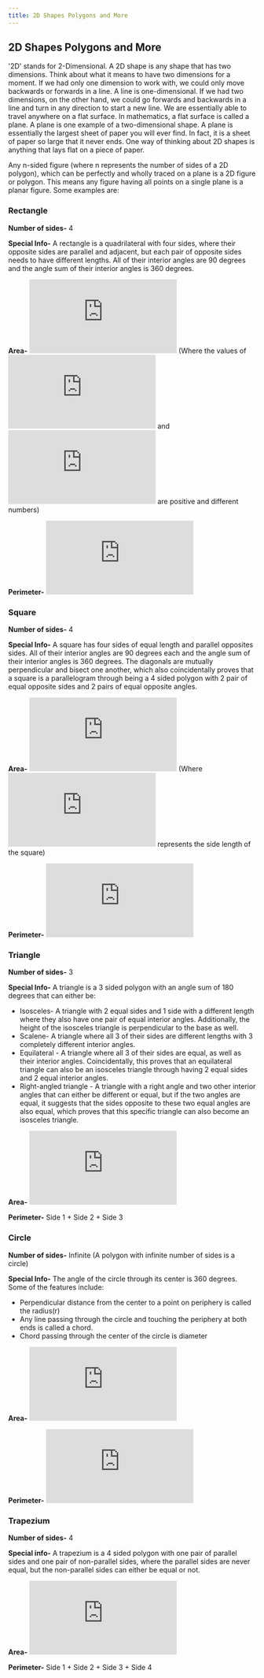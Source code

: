 ```yaml
---
title: 2D Shapes Polygons and More
---
```


## 2D Shapes Polygons and More
'2D' stands for 2-Dimensional. A 2D shape is any shape that has two dimensions. Think about what it means to have two dimensions for a moment. If we had only one dimension to work with, we could only move backwards or forwards in a line. A line is one-dimensional. If we had two dimensions, on the other hand, we could go forwards and backwards in a line and turn in any direction to start a new line. We are essentially able to travel anywhere on a flat surface. In mathematics, a flat surface is called a plane. A plane is one example of a two-dimensional shape. A plane is essentially the largest sheet of paper you will ever find. In fact, it is a sheet of paper so large that it never ends. One way of thinking about 2D shapes is anything that lays flat on a piece of paper.

Any n-sided figure (where n represents the number of sides of a 2D polygon), which can be perfectly and wholly traced on a plane is a 2D figure or polygon. This means any figure having all points on a single plane is a planar figure. Some examples are:

### Rectangle
**Number of sides-**  4

**Special Info-**  A rectangle is a quadrilateral with four sides, where their opposite sides are parallel and adjacent, but each pair of opposite sides needs to have different lengths. All of their interior angles are 90 degrees and the angle sum of their interior angles is 360 degrees. 

**Area-**  ![Area of Rectangle](https://latex.codecogs.com/gif.latex?a%20%5Ctimes%20b) 
(Where the values of ![a](https://latex.codecogs.com/gif.latex?a) and ![b](https://latex.codecogs.com/gif.latex?b) are positive and different numbers)

**Perimeter-**  ![Perimeter of Rectangle](https://latex.codecogs.com/gif.latex?2%28a&plus;b%29)


### Square

**Number of sides-** 4

**Special Info-** A square has four sides of equal length and parallel opposites sides. All of their interior angles are 90 degrees each and the angle sum of their interior angles is 360 degrees. The diagonals are mutually perpendicular and bisect one another, which also coincidentally proves that a square is a parallelogram through being a 4 sided polygon with 2 pair of equal opposite sides and 2 pairs of equal opposite angles.

**Area-** ![Area of Square](https://latex.codecogs.com/gif.latex?a%5E2) (Where ![a](https://latex.codecogs.com/gif.latex?a) represents the side length of the square)

**Perimeter-** ![Perimeter of Square](https://latex.codecogs.com/gif.latex?4a)


### Triangle
**Number of sides-** 3

**Special Info-** A triangle is a 3 sided polygon with an angle sum of 180 degrees that can either be:

* Isosceles- A triangle with 2 equal sides and 1 side with a different length where they also have one pair of equal interior angles. Additionally, the height of the isosceles triangle is perpendicular to the base as well.
* Scalene- A triangle where all 3 of their sides are different lengths with 3 completely different interior angles.
* Equilateral - A triangle where all 3 of their sides are equal, as well as their interior angles. Coincidentally, this proves that an equilateral triangle can also be an isosceles triangle through having 2 equal sides and 2 equal interior angles.
* Right-angled triangle - A triangle with a right angle and two other interior angles that can either be different or equal, but if the two angles are equal, it suggests that the sides opposite to these two equal angles are also equal, which proves that this specific triangle can also become an isosceles triangle.

**Area-** ![Area of Rectangle](https://latex.codecogs.com/gif.latex?1/2%20%5Ctimes%20base%20%5Ctimes%20height)

**Perimeter-** Side 1 + Side 2 + Side 3


### Circle
**Number of sides-** Infinite (A polygon with infinite number of sides is a circle)

**Special Info-** The angle of the circle through its center is 360 degrees. Some of the features include:
* Perpendicular distance from the center to a point on periphery is called the radius(r)
* Any line passing through the circle and touching the periphery at both ends is called a chord.
* Chord passing through the center of the circle is diameter

**Area-** ![Area of Circle](https://latex.codecogs.com/gif.latex?%5Cpi%20r%5E2)

**Perimeter-** ![Perimeter of Circle](https://latex.codecogs.com/gif.latex?2%5Cpi%20r)


### Trapezium
**Number of sides-** 4

**Special info-** A trapezium is a 4 sided polygon with one pair of parallel sides and one pair of non-parallel sides, where the parallel sides are never equal, but the non-parallel sides can either be equal or not.

**Area-** ![Area of Trapezium](https://latex.codecogs.com/gif.latex?%28%5Cfrac%7Ba&plus;b%7D%7B2%7D%29h)

**Perimeter-** Side 1 + Side 2 + Side 3 + Side 4
